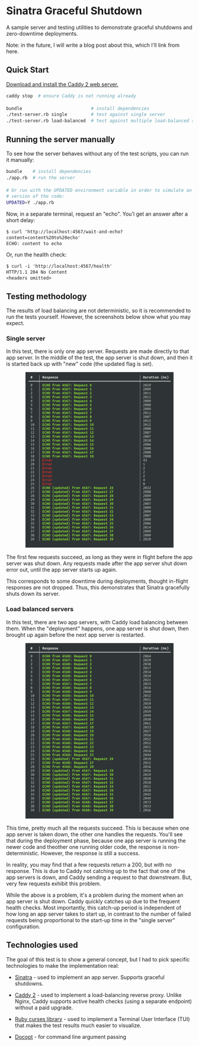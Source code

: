 Sinatra Graceful Shutdown
=========================

A sample server and testing utilities to demonstrate graceful shutdowns and zero-downtime deployments.

Note: in the future, I will write a blog post about this, which I'll link from here.

Quick Start
-----------

[Download and install the Caddy 2 web server.](https://caddyserver.com/docs/download)

```sh
caddy stop  # ensure Caddy is not running already

bundle                          # install dependencies
./test-server.rb single         # test against single server
./test-server.rb load-balanced  # test against multiple load-balanced servers
```

Running the server manually
---------------------------

To see how the server behaves without any of the test scripts, you can run it manually:

```sh
bundle    # install dependencies
./app.rb  # run the server

# Or run with the UPDATED environment variable in order to simulate an updated
# version of the code:
UPDATED=Y ./app.rb
```

Now, in a separate terminal, request an "echo". You'l get an answer after a short delay:

```
$ curl 'http://localhost:4567/wait-and-echo?content=content%20to%20echo'
ECHO: content to echo
```

Or, run the health check:

```
$ curl -i 'http://localhost:4567/health'
HTTP/1.1 204 No Content
<headers omitted>
```

Testing methodology
-------------------

The results of load balancing are not deterministic, so it is recommended to run the tests yourself. However, the screenshots below show what you may expect.

### Single server

In this test, there is only one app server. Requests are made directly to that app server. In the middle of the test, the app server is shut down, and then it is started back up with "new" code (the updated flag is set).

<p align="center"><img src="results-single-server.png"  width="400" /></p>

The first few requests succeed, as long as they were in flight before the app server was shut down. Any requests made after the app server shut down error out, until the app server starts up again.

This corresponds to some downtime during deployments, thought in-flight responses are not dropped. Thus, this demonstrates that Sinatra gracefully shuts down its server.

### Load balanced servers

In this test, there are two app servers, with Caddy load balancing between them. When the "deployment" happens, one app server is shut down, then brought up again before the next app server is restarted.

<p align="center"><img src="results-load-balanced-servers.png"  width="400" /></p>

This time, pretty much all the requests succeed. This is because when one app server is taken down, the other one handles the requests. You'll see that during the deployment phase, because one app server is running the newer code and theother one running older code, the response is non-deterministic. However, the response is still a success.

In reality, you may find that a few requests return a 200, but with no response. This is due to Caddy not catching up to the fact that one of the app servers is down, and Caddy sending a request to that downstream. But, very few requests exhibit this problem.

While the above is a problem, it's a problem during the moment when an app server is shut down. Caddy quickly catches up due to the frequent health checks. Most importantly, this catch-up period is independent of how long an app server takes to start up, in contrast to the number of failed requests being proportional to the start-up time in the "single server" configuration.

Technologies used
-----------------

The goal of this test is to show a general concept, but I had to pick specific technologies to make the implementation real:

- [Sinatra](http://sinatrarb.com/) - used to implement an app server. Supports graceful shutdowns.

- [Caddy 2](https://caddyserver.com/) - used to implement a load-balancing reverse proxy. Unlike Nginx, Caddy supports active health checks (using a separate endpoint) without a paid upgrade.

- [Ruby curses library](https://github.com/ruby/curses) - used to implement a Terminal User Interface (TUI) that makes the test results much easier to visualize.

- [Docopt](https://github.com/docopt/docopt.rb) - for command line argument passing
